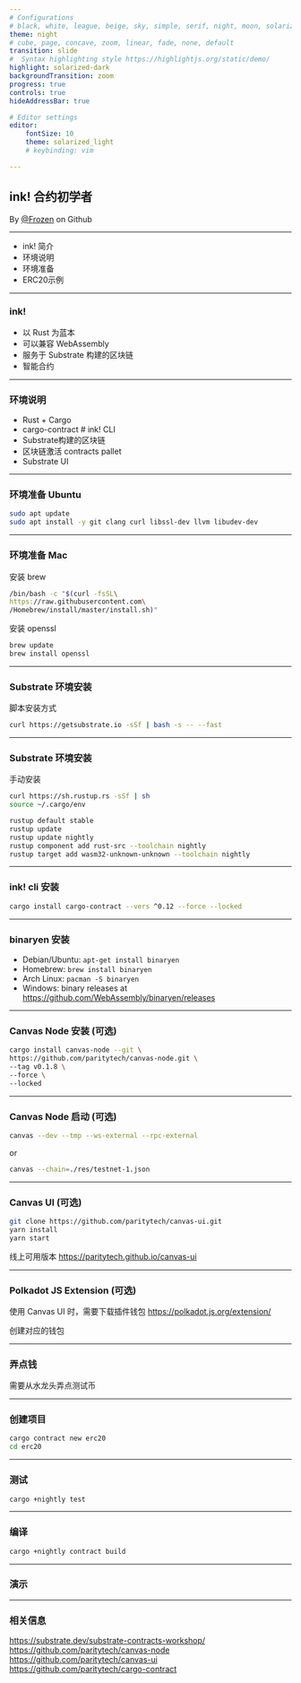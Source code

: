 ```yaml
---
# Configurations
# black, white, league, beige, sky, simple, serif, night, moon, solarized
theme: night
# cube, page, concave, zoom, linear, fade, none, default 
transition: slide
#  Syntax highlighting style https://highlightjs.org/static/demo/
highlight: solarized-dark
backgroundTransition: zoom
progress: true
controls: true
hideAddressBar: true

# Editor settings
editor:
    fontSize: 10
    theme: solarized_light
    # keybinding: vim

---
```

<!-- .slide: data-background="https://raw.githubusercontent.com/xrdavies/slides/main/20210523-8btc/bg_polkadot.png" -->
## ink! 合约初学者

By <a href="https://github.com/xrdavies" target="_blank" data-preview-link="false" >@Frozen</a> on Github

---
- ink! 简介
- 环境说明
- 环境准备
- ERC20示例

---
### ink!

- 以 Rust 为蓝本
- 可以兼容 WebAssembly
- 服务于 Substrate 构建的区块链
- 智能合约

---
### 环境说明

- Rust + Cargo
- cargo-contract # ink! CLI
- Substrate构建的区块链
- 区块链激活 contracts pallet
- Substrate UI

---
### 环境准备 Ubuntu
```bash
sudo apt update
sudo apt install -y git clang curl libssl-dev llvm libudev-dev
```

---
### 环境准备 Mac
安装 brew
```bash
/bin/bash -c "$(curl -fsSL\
https://raw.githubusercontent.com\
/Homebrew/install/master/install.sh)"
```

安装 openssl
```bash
brew update
brew install openssl
```

---
### Substrate 环境安装
脚本安装方式
```bash
curl https://getsubstrate.io -sSf | bash -s -- --fast
```

---
### Substrate 环境安装
手动安装
```bash
curl https://sh.rustup.rs -sSf | sh
source ~/.cargo/env

rustup default stable
rustup update
rustup update nightly
rustup component add rust-src --toolchain nightly
rustup target add wasm32-unknown-unknown --toolchain nightly
```

---
### ink! cli 安装

```bash
cargo install cargo-contract --vers ^0.12 --force --locked
```

---
### binaryen 安装

* Debian/Ubuntu: `apt-get install binaryen`
* Homebrew: `brew install binaryen`
* Arch Linux: `pacman -S binaryen`
* Windows: binary releases at https://github.com/WebAssembly/binaryen/releases

---
### Canvas Node 安装 (可选)

```bash
cargo install canvas-node --git \
https://github.com/paritytech/canvas-node.git \
--tag v0.1.8 \
--force \
--locked
```

---
### Canvas Node 启动 (可选)

```bash
canvas --dev --tmp --ws-external --rpc-external
```
or
```bash
canvas --chain=./res/testnet-1.json
```

---
### Canvas UI (可选)

```bash
git clone https://github.com/paritytech/canvas-ui.git
yarn install
yarn start
```

线上可用版本
https://paritytech.github.io/canvas-ui

---
### Polkadot JS Extension (可选)
使用 Canvas UI 时，需要下载插件钱包
https://polkadot.js.org/extension/

创建对应的钱包

---
### 弄点钱
需要从水龙头弄点测试币

---
###  创建项目
```bash
cargo contract new erc20
cd erc20
```

---
### 测试
```bash
cargo +nightly test
```

---
### 编译
```bash
cargo +nightly contract build
```

---
### 演示


---
### 相关信息

https://substrate.dev/substrate-contracts-workshop/  
https://github.com/paritytech/canvas-node  
https://github.com/paritytech/canvas-ui  
https://github.com/paritytech/cargo-contract  